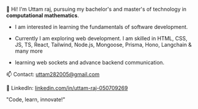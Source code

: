 👋 Hi! I'm Uttam raj, pursuing my bachelor's and master's of technology in **computational mathematics**. 

- I am interested in learning the fundamentals of software development.

- Currently I am exploring web development. I am skilled in HTML, CSS, JS, TS, React, Tailwind, Node.js, Mongoose, Prisma, Hono, Langchain & many more

- learning web sockets and advance backend communication.
  
📫 Contact: uttam282005@gmail.com

🔗 LinkedIn: [linkedin.com/in/uttam-raj-050709269](https://www.linkedin.com/in/uttam-raj-050709269/)

"Code, learn, innovate!"



